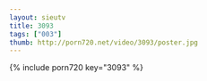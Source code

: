 ```yaml
--- 
layout: sieutv
title: 3093
tags: ["003"]
thumb: http://porn720.net/video/3093/poster.jpg
---
```

{% include porn720 key="3093" %} 
